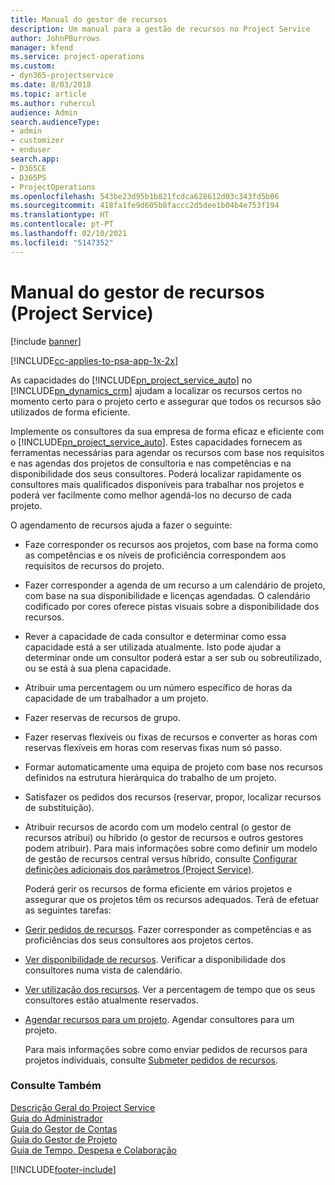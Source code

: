 ```yaml
---
title: Manual do gestor de recursos
description: Um manual para a gestão de recursos no Project Service
author: JohnPBurrows
manager: kfend
ms.service: project-operations
ms.custom:
- dyn365-projectservice
ms.date: 8/03/2018
ms.topic: article
ms.author: ruhercul
audience: Admin
search.audienceType:
- admin
- customizer
- enduser
search.app:
- D365CE
- D365PS
- ProjectOperations
ms.openlocfilehash: 543be23d95b1b821fcdca628612d03c343fd5b06
ms.sourcegitcommit: 418fa1fe9d605b8faccc2d5dee1b04b4e753f194
ms.translationtype: HT
ms.contentlocale: pt-PT
ms.lasthandoff: 02/10/2021
ms.locfileid: "5147352"
---
```

# <a name="resource-manager-guide-project-service"></a>Manual do gestor de recursos (Project Service)

[!include [banner](../includes/psa-now-project-operations.md)]

[!INCLUDE[cc-applies-to-psa-app-1x-2x](../includes/cc-applies-to-psa-app-1x-2x.md)]

As capacidades do [!INCLUDE[pn_project_service_auto](../includes/pn-project-service-auto.md)] no [!INCLUDE[pn_dynamics_crm](../includes/pn-dynamics-crm.md)] ajudam a localizar os recursos certos no momento certo para o projeto certo e assegurar que todos os recursos são utilizados de forma eficiente.  
  
 Implemente os consultores da sua empresa de forma eficaz e eficiente com o [!INCLUDE[pn_project_service_auto](../includes/pn-project-service-auto.md)]. Estes capacidades fornecem as ferramentas necessárias para agendar os recursos com base nos requisitos e nas agendas dos projetos de consultoria e nas competências e na disponibilidade dos seus consultores. Poderá localizar rapidamente os consultores mais qualificados disponíveis para trabalhar nos projetos e poderá ver facilmente como melhor agendá-los no decurso de cada projeto.  
  
 O agendamento de recursos ajuda a fazer o seguinte:  
  
- Faze corresponder os recursos aos projetos, com base na forma como as competências e os níveis de proficiência correspondem aos requisitos de recursos do projeto.  
  
- Fazer corresponder a agenda de um recurso a um calendário de projeto, com base na sua disponibilidade e licenças agendadas. O calendário codificado por cores oferece pistas visuais sobre a disponibilidade dos recursos.  
  
- Rever a capacidade de cada consultor e determinar como essa capacidade está a ser utilizada atualmente. Isto pode ajudar a determinar onde um consultor poderá estar a ser sub ou sobreutilizado, ou se está à sua plena capacidade.  
  
- Atribuir uma percentagem ou um número específico de horas da capacidade de um trabalhador a um projeto.  
  
- Fazer reservas de recursos de grupo.  
  
- Fazer reservas flexíveis ou fixas de recursos e converter as horas com reservas flexíveis em horas com reservas fixas num só passo.  
  
- Formar automaticamente uma equipa de projeto com base nos recursos definidos na estrutura hierárquica do trabalho de um projeto.  
  
- Satisfazer os pedidos dos recursos (reservar, propor, localizar recursos de substituição).  
  
- Atribuir recursos de acordo com um modelo central (o gestor de recursos atribui) ou híbrido (o gestor de recursos e outros gestores podem atribuir). Para mais informações sobre como definir um modelo de gestão de recursos central versus híbrido, consulte [Configurar definições adicionais dos parâmetros (Project Service)](../psa/configure-additional-parameters-settings.md).  
  
  Poderá gerir os recursos de forma eficiente em vários projetos e assegurar que os projetos têm os recursos adequados. Terá de efetuar as seguintes tarefas:  
  
- [Gerir pedidos de recursos](../psa/manage-resource-requests.md). Fazer corresponder as competências e as proficiências dos seus consultores aos projetos certos.  
  
- [Ver disponibilidade de recursos](../psa/view-resource-availability.md). Verificar a disponibilidade dos consultores numa vista de calendário.  
  
- [Ver utilização dos recursos](../psa/view-resource-utilization.md). Ver a percentagem de tempo que os seus consultores estão atualmente reservados.  
  
- [Agendar recursos para um projeto](../psa/schedule-resources-project.md). Agendar consultores para um projeto.  
  
  Para mais informações sobre como enviar pedidos de recursos para projetos individuais, consulte [Submeter pedidos de recursos](../psa/submit-resource-requests.md).  
  
### <a name="see-also"></a>Consulte Também  
 [Descrição Geral do Project Service](../psa/overview.md)   
 [Guia do Administrador](../psa/admin-guide.md)   
 [Guia do Gestor de Contas](../psa/account-manager-guide.md)   
 [Guia do Gestor de Projeto](../psa/project-manager-guide.md)   
 [Guia de Tempo, Despesa e Colaboração](../psa/time-expense-collaboration-guide.md)


[!INCLUDE[footer-include](../includes/footer-banner.md)]